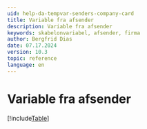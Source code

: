 ```yaml
---
uid: help-da-tempvar-senders-company-card
title: Variable fra afsender
description: Variable fra afsender
keywords: skabelonvariabel, afsender, firma
author: Bergfrid Dias
date: 07.17.2024
version: 10.3
topic: reference
language: en
---
```


# Variable fra afsender

[!include[Table](../../../../../common/includes/variable/table-sender-company.md)]
